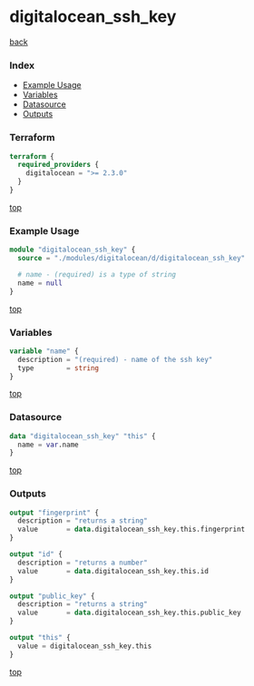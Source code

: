 # digitalocean_ssh_key

[back](../digitalocean.md)

### Index

- [Example Usage](#example-usage)
- [Variables](#variables)
- [Datasource](#datasource)
- [Outputs](#outputs)

### Terraform

```terraform
terraform {
  required_providers {
    digitalocean = ">= 2.3.0"
  }
}
```

[top](#index)

### Example Usage

```terraform
module "digitalocean_ssh_key" {
  source = "./modules/digitalocean/d/digitalocean_ssh_key"

  # name - (required) is a type of string
  name = null
}
```

[top](#index)

### Variables

```terraform
variable "name" {
  description = "(required) - name of the ssh key"
  type        = string
}
```

[top](#index)

### Datasource

```terraform
data "digitalocean_ssh_key" "this" {
  name = var.name
}
```

[top](#index)

### Outputs

```terraform
output "fingerprint" {
  description = "returns a string"
  value       = data.digitalocean_ssh_key.this.fingerprint
}

output "id" {
  description = "returns a number"
  value       = data.digitalocean_ssh_key.this.id
}

output "public_key" {
  description = "returns a string"
  value       = data.digitalocean_ssh_key.this.public_key
}

output "this" {
  value = digitalocean_ssh_key.this
}
```

[top](#index)